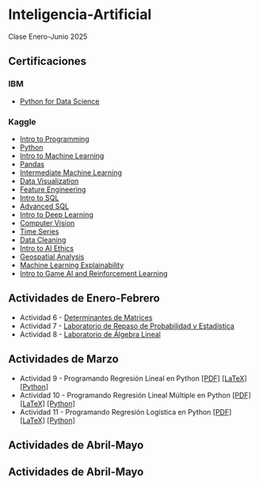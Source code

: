 # Inteligencia-Artificial
Clase Enero-Junio 2025

## Certificaciones
### IBM
- [Python for Data Science](IBM/IBM_Certificate_Cognitive_Class.pdf)
### Kaggle
- [Intro to Programming](Kaggle/Intro_to_Programming.pdf)
- [Python](Kaggle/Python.pdf)
- [Intro to Machine Learning](Kaggle/Intro_to_Machine_Learning.pdf)
- [Pandas](Kaggle/Pandas.pdf)
- [Intermediate Machine Learning](Kaggle/Intermediate_Machine_Learning.pdf)
- [Data Visualization](Kaggle/Data_Visualization.pdf)
- [Feature Engineering](Kaggle/Feature_Engineering.pdf)
- [Intro to SQL](Kaggle/Intro_to_SQL.pdf)
- [Advanced SQL](Kaggle/Advanced_SQL.pdf)
- [Intro to Deep Learning](Kaggle/Intro_to_Deep_Learning.pdf)
- [Computer Vision](Kaggle/ComputerVision.pdf)
- [Time Series](Kaggle/TimeSeries.pdf)
- [Data Cleaning](Kaggle/DataCleaning.pdf)
- [Intro to AI Ethics](Kaggle/AI_Ethics.pdf)
- [Geospatial Analysis](Kaggle/GeospatialAnalysis.pdf)
- [Machine Learning Explainability](Kaggle/MachineLearningExplainability.pdf)
- [Intro to Game AI and Reinforcement Learning](Kaggle/Intro_to_Game_AI_and_Reinforcement_Learning.pdf)

## Actividades de Enero-Febrero
- Actividad 6 - [Determinantes de Matrices](Actividades/A6_Determinantes_de_Matrices.pdf)
- Actividad 7 - [Laboratorio de Repaso de Probabilidad y Estadística](Actividades/LabPyE_IA.pdf)
- Actividad 8 - [Laboratorio de Álgebra Lineal](Actividades/LabRepasoAL.pdf)

## Actividades de Marzo
- Actividad 9 - Programando Regresión Lineal en Python [[PDF]](Regresion_Lineal/A9_RegLin.pdf) [[LaTeX]](Regresion_Lineal/LaTeX/A9_RegresionLineal.tex) [[Python]](Regresion_Lineal/RegresionLineal.py)
- Actividad 10 - Programando Regresión Lineal Múltiple en Python [[PDF]](Regresion_Lineal/A10_RegLinMult.pdf) [[LaTeX]](Regresion_Lineal/LaTeX/A10_RegresionLinealMultiple.tex) [[Python]](Regresion_Lineal/RegLinMult.py)
- Actividad 11 - Programando Regresión Logística en Python [[PDF]](Regresion_Lineal/A11_RegLog.pdf) [[LaTeX]](Regresion_Lineal/LaTeX/A11_RegresionLogistica.tex) [[Python]](Regresion_Lineal/RegLog.py)
## Actividades de Abril-Mayo
## Actividades de Abril-Mayo
